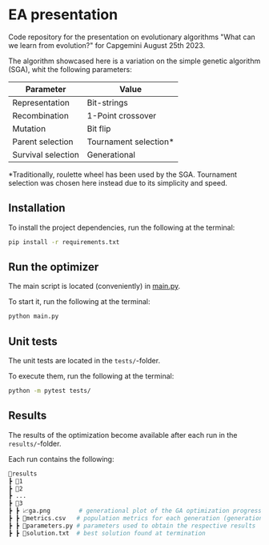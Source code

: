 # EA presentation

Code repository for the presentation on evolutionary algorithms "What can we learn from evolution?" for Capgemini August 25th 2023.

The algorithm showcased here is a variation on the simple genetic algorithm (SGA), whit the following parameters:

| Parameter          | Value                 |
| ------------------ | --------------------- |
| Representation     | Bit-strings           |
| Recombination      | 1-Point crossover     |
| Mutation           | Bit flip              |
| Parent selection   | Tournament selection* |
| Survival selection | Generational          |

*Traditionally, roulette wheel has been used by the SGA. Tournament selection was chosen here instead due to its simplicity and speed.

## Installation

To install the project dependencies, run the following at the terminal:

```bash
pip install -r requirements.txt
```

## Run the optimizer

The main script is located (conveniently) in [main.py](main.py).

To start it, run the following at the terminal:

```bash
python main.py
```

## Unit tests

The unit tests are located in the `tests/`-folder.

To execute them, run the following at the terminal:

```bash
python -m pytest tests/
```

## Results

The results of the optimization become available after each run in the `results/`-folder.

Each run contains the following:

```bash
📂results
┣ 📁1
┣ 📁2
┣ ...
┣ 📁3
┣ ┣ 📈ga.png        # generational plot of the GA optimization progress 
┣ ┣ 🧾metrics.csv   # population metrics for each generation (generation, baseline, best, average, entropy)
┣ ┣ 🐍parameters.py # parameters used to obtain the respective results
┣ ┣ 📄solution.txt  # best solution found at termination 
```
